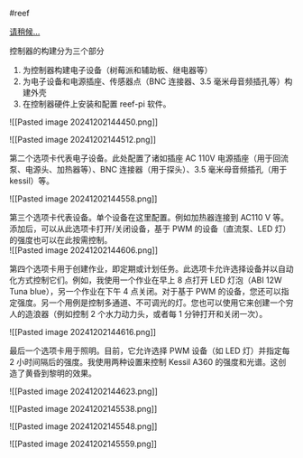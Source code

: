 #reef 

[请稍候…](https://www.reef2reef.com/threads/reef-pi-an-opensource-reef-tank-controller-based-on-raspberry-pi.289256/)

控制器的构建分为三个部分  
1) 为控制器构建电子设备（树莓派和辅助板、继电器等）  
2) 为电子设备和电源插座、传感器点（BNC 连接器、3.5 毫米母音频插孔等）构建外壳  
3) 在控制器硬件上安装和配置 reef-pi 软件。




![[Pasted image 20241202144450.png]]


![[Pasted image 20241202144512.png]]



第二个选项卡代表电子设备。此处配置了诸如插座 AC 110V 电源插座（用于回流泵、电源头、加热器等）、BNC 连接器（用于探头）、3.5 毫米母音频插孔（用于 kessil）等。  

![[Pasted image 20241202144558.png]]

第三个选项卡代表设备。单个设备在这里配置。例如加热器连接到 AC110 V 等。添加后，可以从此选项卡打开/关闭设备，基于 PWM 的设备（直流泵、LED 灯）的强度也可以在此按需控制。  
![[Pasted image 20241202144606.png]]
  
第四个选项卡用于创建作业，即定期或计划任务。此选项卡允许选择设备并以自动化方式控制它们。例如，我使用一个作业在早上 8 点打开 LED 灯泡（ABI 12W Tuna blue），另一个作业在下午 4 点关闭。对于基于 PWM 的设备，您还可以指定强度。另一个用例是控制多通道、不可调光的灯。您也可以使用它来创建一个穷人的造浪器（例如控制 2 个水力动力头，或者每 1 分钟打开和关闭一次）。  

![[Pasted image 20241202144616.png]]


最后一个选项卡用于照明。目前，它允许选择 PWM 设备（如 LED 灯）并指定每 2 小时间隔后的强度。我使用两种设置来控制 Kessil A360 的强度和光谱。这创造了黄昏到黎明的效果。  
  
![[Pasted image 20241202144623.png]]


![[Pasted image 20241202145538.png]]


![[Pasted image 20241202145548.png]]


![[Pasted image 20241202145559.png]]
